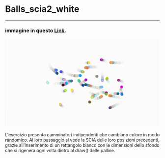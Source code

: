 # Balls_scia2_white
 
--------------------------------------------------------------------------------------------------------------------------------------------------------------------------------------------------------------------------------
 
### immagine in questo [Link](https://editor.p5js.org/mgabriella/full/Z9loF3z-n).
 
![](4.PNG)


L'esercizio presenta camminatori indipendenti che cambiano colore in modo randomico. Al loro passaggio si vede la SCIA delle loro posizioni 
precedenti, grazie all'inserimento di un rettangolo bianco con le dimensioni dello sfondo che si rigenera ogni volta dietro al draw() delle palline.
